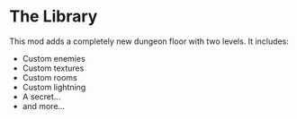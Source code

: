 # The Library
This mod adds a completely new dungeon floor with two levels.
It includes:
- Custom enemies
- Custom textures
- Custom rooms
- Custom lightning
- A secret...
- and more...
